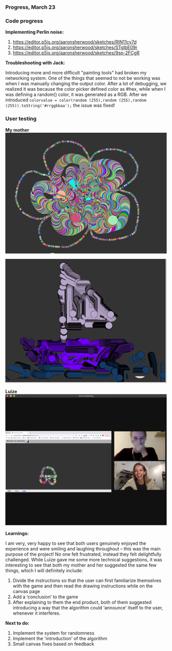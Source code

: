 ### Progress, March 23


### Code progress

**Implementing Perlin noise:**

1. https://editor.p5js.org/aaronsherwood/sketches/RIN11cy7d
2. https://editor.p5js.org/aaronsherwood/sketches/STglbE09r
3. https://editor.p5js.org/aaronsherwood/sketches/9sp-2FCgR


**Troubleshooting with Jack:**

Introducing more and more difficult "painting tools" had broken my networking system. One of the things that seemed to not be working was when I was manually changing the output color. After a lot of debugging, we realized it was because the color picker defined color as #hex, while when I was defining a random() color, it was generated as a RGB. After we introduced ``colorvalue = color(random (255),random (255),random (255)).toString('#rrggbbaa');`` the issue was fixed!

### User testing

**My mother**
![flower](/media/puke.png)

![boat](/media/laiva.png)


**Luize**
![car](/media/car.png)


**Learnings:**

I am very, very happy to see that both users genuinely enjoyed the experience and were smiling and laughing throughout – this was the main purpose of the project! No one felt frustrated, instead they felt delightfully challenged. While Luīze gave me some more technical suggestions, it was interesting to see that both my mother and her suggested the same few things, which I will definitely include:
1.	Divide the instructions so that the user can first familiarize themselves with the game and then read the drawing instructions while on the canvas page
2.	Add a ‘conclusion’ to the game
3.	After explaining to them the end product, both of them suggested introducing a way that the algorithm could ‘announce’ itself to the user, whenever it interferes.


**Next to do:**
1. Implement the system for randomness
2. Implement the 'introduction' of the algorithm
3. Small canvas fixes based on feedback

